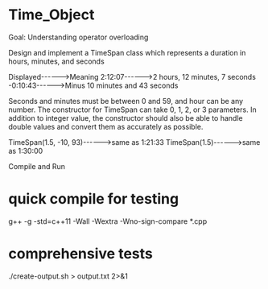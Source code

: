 # Time_Object

Goal: Understanding operator overloading

Design and implement a TimeSpan class which represents a duration in hours, minutes, and seconds

Displayed------>Meaning
2:12:07------>2 hours, 12 minutes, 7 seconds
-0:10:43------>Minus 10 minutes and 43 seconds

Seconds and minutes must be between 0 and 59, and hour can be any number. The constructor for TimeSpan can take 0, 1, 2, or 3 parameters. In addition to integer value, the constructor should also be able to handle double values and convert them as accurately as possible.

TimeSpan(1.5, -10, 93)------>same as 1:21:33
TimeSpan(1.5)------>same as 1:30:00

Compile and Run

# quick compile for testing
g++ -g -std=c++11 -Wall -Wextra -Wno-sign-compare *.cpp

# comprehensive tests
./create-output.sh > output.txt 2>&1
